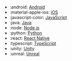 <!-- To add an entry, first add an SVG logo in overrides/.icons, then add a new line item in the table. Wrap the icon filename in colons to reference it. -->

<div class="grid cards" markdown>

- :android: [Android](../data/sdks/android.md)
- :material-apple-ios: [iOS](../data/sdks/ios.md)
- :javascript-color: [JavaScript](../data/sdks/javascript.md)
- :java: [Java](../data/sdks/java.md)
- :node: [Node.js](../data/sdks/node.md)
- :python: [Python](../data/sdks/python.md)
- :react: [React Native](../data/sdks/react-native.md)
- :typescript: [TypeScript](../data/sdks/typescript-browser.md)
- :unity: [Unity](../data/sdks/unity.md)
- :unreal: [Unreal](../data/sdks/unreal.md)

</div>
